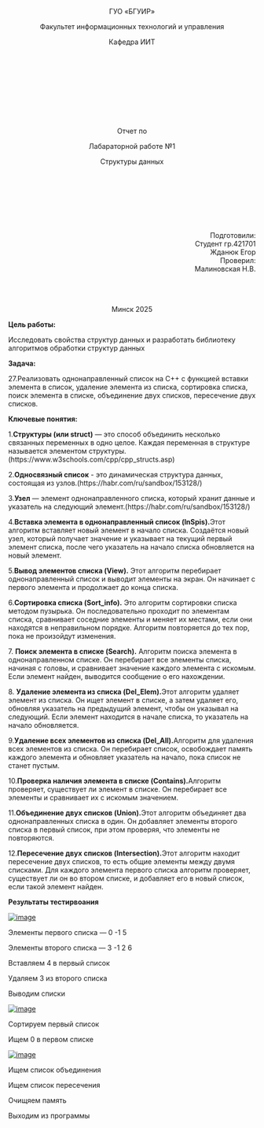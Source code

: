 <p align="center">
ГУО «БГУИР»
</p>
<p align="center">
Факультет информационных технологий и управления
</p>
<p align="center">
Кафедра ИИТ
</p>
<br><br><br><br><br><br><br><br>
<p align="center">Отчет по</p>
<p align="center">Лабараторной работе №1 </p>
<p align="center">Структуры данных </p>
<br><br><br><br><br><br><br>
<div align="right">Подготовили:</div>
                                                                                                    <div align="right">Студент гр.421701</div>
<div align="right">Жданюк Егор</div>
<div align="right">Проверил:</div>
<div align="right">Малиновская Н.В.</div>
<br><br><br>
<p align="center">Минск 2025</p>
<b>Цель работы:</b>
<p>Исследовать свойства структур данных и разработать
библиотеку алгоритмов обработки структур данных</p>
<b>Задача:</b> 
<p>27.Реализовать однонаправленный список на С++ с функцией вставки элемента в список, удаление элемента из списка, сортировка списка, поиск элемента в списке, объединение двух списков, пересечение двух списков.</p>
<b>Ключевые понятия:</b>
<p>1.<b>Структуры (или struct)</b> — это способ объединить несколько связанных переменных в одно целое. Каждая переменная в структуре называется элементом структуры.(https://www.w3schools.com/cpp/cpp_structs.asp)</p>
<p>2.<b>Односвязный список</b> - это динамическая структура данных, состоящая из узлов.(https://habr.com/ru/sandbox/153128/)</p>
<p>3.<b>Узел</b> — элемент однонаправленного списка, который хранит данные и указатель на следующий элемент.(https://habr.com/ru/sandbox/153128/)</p>
<p>4.<b>Вставка элемента в однонаправленный список (InSpis).</b>Этот алгоритм вставляет новый элемент в начало списка. Создаётся новый узел, который получает значение и указывает на текущий первый элемент списка, после чего указатель на начало списка обновляется на новый элемент.</p>
<p>5.<b>Вывод элементов списка (View).</b> Этот алгоритм перебирает однонаправленный список и выводит элементы на экран. Он начинает с первого элемента и продолжает до конца списка.</p>
<p>6.<b>Сортировка списка (Sort_info).</b> Это алгоритм сортировки списка методом пузырька. Он последовательно проходит по элементам списка, сравнивает соседние элементы и меняет их местами, если они находятся в неправильном порядке. Алгоритм повторяется до тех пор, пока не произойдут изменения.</p>
<p>7. <b>Поиск элемента в списке (Search).</b> Алгоритм поиска элемента в однонаправленном списке. Он перебирает все элементы списка, начиная с головы, и сравнивает значение каждого элемента с искомым. Если элемент найден, выводится сообщение о его нахождении.</p>
<p>8. <b>Удаление элемента из списка (Del_Elem).</b>Этот алгоритм удаляет элемент из списка. Он ищет элемент в списке, а затем удаляет его, обновляя указатель на предыдущий элемент, чтобы он указывал на следующий. Если элемент находится в начале списка, то указатель на начало обновляется.</p>
<p>9.<b>Удаление всех элементов из списка (Del_All).</b>Алгоритм для удаления всех элементов из списка. Он перебирает список, освобождает память каждого элемента и обновляет указатель на начало, пока список не станет пустым.</p>
<p>10.<b>Проверка наличия элемента в списке (Contains).</b>Алгоритм проверяет, существует ли элемент в списке. Он перебирает все элементы и сравнивает их с искомым значением.</p>
<p>11.<b>Объединение двух списков (Union).</b>Этот алгоритм объединяет два однонаправленных списка в один. Он добавляет элементы второго списка в первый список, при этом проверяя, что элементы не повторяются.</p>
<p>12.<b>Пересечение двух списков (Intersection).</b>Этот алгоритм находит пересечение двух списков, то есть общие элементы между двумя списками. Для каждого элемента первого списка алгоритм проверяет, существует ли он во втором списке, и добавляет его в новый список, если такой элемент найден.</p>
<b>Результаты тестирвоания</b>
<p><a href="https://ibb.co/5Ww5TZ0y"><img src="https://i.ibb.co/xSdMhZk0/image.png" alt="image" border="0"></a></p>
<p>Элементы первого списка — 0 -1 5</p>
<p>Элементы второго списка — 3 -1 2 6</p>
<p>Вставляем 4 в первый список</p>
<p>Удаляем 3 из второго списка</p>
<p>Выводим списки</p>
<p><a href="https://ibb.co/qFPHzx7k"><img src="https://i.ibb.co/Hpkc0XBn/image.png" alt="image" border="0"></a></p>
<p>Сортируем первый список</p>
<p>Ищем 0 в первом списке</p>
<p><a href="https://ibb.co/ZRJGRtvj"><img src="https://i.ibb.co/spPbpkcf/image.png" alt="image" border="0"></a></p>
<p>Ищем список объединения</p>
<p>Ищем список пересечения</p>
<p>Очищяем память</p>
<p>Выходим из программы</p>
